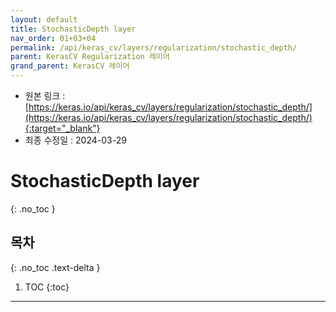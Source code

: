 ```yaml
---
layout: default
title: StochasticDepth layer
nav_order: 01+03+04
permalink: /api/keras_cv/layers/regularization/stochastic_depth/
parent: KerasCV Regularization 레이어
grand_parent: KerasCV 레이어
---
```


* 원본 링크 : [https://keras.io/api/keras_cv/layers/regularization/stochastic_depth/](https://keras.io/api/keras_cv/layers/regularization/stochastic_depth/){:target="_blank"}
* 최종 수정일 : 2024-03-29

# StochasticDepth layer
{: .no_toc }

## 목차
{: .no_toc .text-delta }

1. TOC
{:toc}

---
